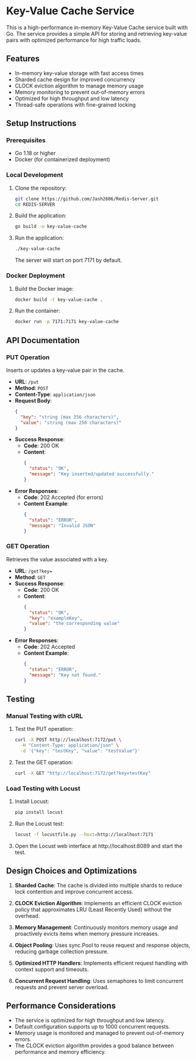# Key-Value Cache Service

This is a high-performance in-memory Key-Value Cache service built with Go. The service provides a simple API for storing and retrieving key-value pairs with optimized performance for high traffic loads.

## Features

- In-memory key-value storage with fast access times
- Sharded cache design for improved concurrency
- CLOCK eviction algorithm to manage memory usage
- Memory monitoring to prevent out-of-memory errors
- Optimized for high throughput and low latency
- Thread-safe operations with fine-grained locking

## Setup Instructions

### Prerequisites

- Go 1.18 or higher
- Docker (for containerized deployment)

### Local Development

1. Clone the repository:
   ```bash
   git clone https://github.com/Jash2606/Redis-Server.git
   cd REDIS-SERVER
   ```

2. Build the application:
   ```bash
   go build -o key-value-cache
   ```

3. Run the application:
   ```bash
   ./key-value-cache
   ```

   The server will start on port 7171 by default.

### Docker Deployment

1. Build the Docker image:
   ```bash
   docker build -t key-value-cache .
   ```

2. Run the container:
   ```bash
   docker run -p 7171:7171 key-value-cache
   ```

## API Documentation

### PUT Operation

Inserts or updates a key-value pair in the cache.

- **URL**: `/put`
- **Method**: `POST`
- **Content-Type**: `application/json`
- **Request Body**:
  ```json
  {
    "key": "string (max 256 characters)",
    "value": "string (max 256 characters)"
  }
  ```
- **Success Response**:
  - **Code**: 200 OK
  - **Content**:
    ```json
    {
      "status": "OK",
      "message": "Key inserted/updated successfully."
    }
    ```
- **Error Responses**:
  - **Code**: 202 Accepted (for errors)
  - **Content Example**:
    ```json
    {
      "status": "ERROR",
      "message": "Invalid JSON"
    }
    ```

### GET Operation

Retrieves the value associated with a key.

- **URL**: `/get?key=`
- **Method**: `GET`
- **Success Response**:
  - **Code**: 200 OK
  - **Content**:
    ```json
    {
      "status": "OK",
      "key": "exampleKey",
      "value": "the corresponding value"
    }
    ```
- **Error Responses**:
  - **Code**: 202 Accepted
  - **Content Example**:
    ```json
    {
      "status": "ERROR",
      "message": "Key not found."
    }
    ```

## Testing

### Manual Testing with cURL

1. Test the PUT operation:
   ```bash
   curl -X POST http://localhost:7172/put \
     -H "Content-Type: application/json" \
     -d '{"key": "testKey", "value": "testValue"}'
   ```

2. Test the GET operation:
   ```bash
   curl -X GET "http://localhost:7172/get?key=testKey"
   ```

### Load Testing with Locust

1. Install Locust:
   ```bash
   pip install locust
   ```

2. Run the Locust test:
   ```bash
   locust -f locustfile.py --host=http://localhost:7171
   ```

3. Open the Locust web interface at http://localhost:8089 and start the test.

## Design Choices and Optimizations

1. **Sharded Cache**: The cache is divided into multiple shards to reduce lock contention and improve concurrent access.

2. **CLOCK Eviction Algorithm**: Implements an efficient CLOCK eviction policy that approximates LRU (Least Recently Used) without the overhead.

3. **Memory Management**: Continuously monitors memory usage and proactively evicts items when memory pressure increases.

4. **Object Pooling**: Uses sync.Pool to reuse request and response objects, reducing garbage collection pressure.

5. **Optimized HTTP Handlers**: Implements efficient request handling with context support and timeouts.

6. **Concurrent Request Handling**: Uses semaphores to limit concurrent requests and prevent server overload.

## Performance Considerations

- The service is optimized for high throughput and low latency.
- Default configuration supports up to 1000 concurrent requests.
- Memory usage is monitored and managed to prevent out-of-memory errors.
- The CLOCK eviction algorithm provides a good balance between performance and memory efficiency.

